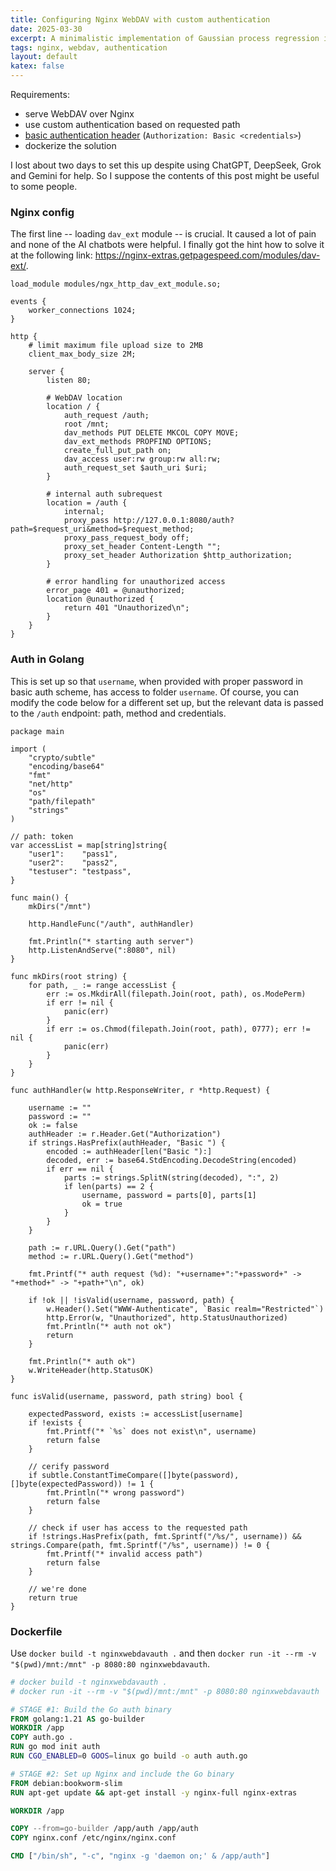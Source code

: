 ```yaml
---
title: Configuring Nginx WebDAV with custom authentication
date: 2025-03-30
excerpt: A minimalistic implementation of Gaussian process regression in Python
tags: nginx, webdav, authentication
layout: default
katex: false
---
```


Requirements:

* serve WebDAV over Nginx
* use custom authentication based on requested path
* [basic authentication header](https://en.wikipedia.org/wiki/Basic_access_authentication) (`Authorization: Basic <credentials>`)
* dockerize the solution

I lost about two days to set this up despite using ChatGPT, DeepSeek, Grok and Gemini for help.
So I suppose the contents of this post might be useful to some people.

### Nginx config

The first line -- loading `dav_ext` module -- is crucial.
It caused a lot of pain and none of the AI chatbots were helpful.
I finally got the hint how to solve it at the following link:
<https://nginx-extras.getpagespeed.com/modules/dav-ext/>.

```nginx
load_module modules/ngx_http_dav_ext_module.so;

events {
    worker_connections 1024;
}

http {
    # limit maximum file upload size to 2MB
    client_max_body_size 2M;

    server {
        listen 80;

        # WebDAV location
        location / {
            auth_request /auth;
            root /mnt;
            dav_methods PUT DELETE MKCOL COPY MOVE;
            dav_ext_methods PROPFIND OPTIONS;
            create_full_put_path on;
            dav_access user:rw group:rw all:rw;
            auth_request_set $auth_uri $uri;
        }

        # internal auth subrequest
        location = /auth {
            internal;
            proxy_pass http://127.0.0.1:8080/auth?path=$request_uri&method=$request_method;
            proxy_pass_request_body off;
            proxy_set_header Content-Length "";
            proxy_set_header Authorization $http_authorization;
        }

        # error handling for unauthorized access
        error_page 401 = @unauthorized;
        location @unauthorized {
            return 401 "Unauthorized\n";
        }
    }
}
```

### Auth in Golang

This is set up so that `username`, when provided with proper password in basic auth scheme, has access to folder `username`.
Of course, you can modify the code below for a different set up, but the relevant data is passed to the `/auth` endpoint: path, method and credentials.

```golang
package main

import (
	"crypto/subtle"
	"encoding/base64"
	"fmt"
	"net/http"
	"os"
	"path/filepath"
	"strings"
)

// path: token
var accessList = map[string]string{
	"user1":    "pass1",
	"user2":    "pass2",
	"testuser": "testpass",
}

func main() {
	mkDirs("/mnt")

	http.HandleFunc("/auth", authHandler)

	fmt.Println("* starting auth server")
	http.ListenAndServe(":8080", nil)
}

func mkDirs(root string) {
	for path, _ := range accessList {
		err := os.MkdirAll(filepath.Join(root, path), os.ModePerm)
		if err != nil {
			panic(err)
		}
		if err := os.Chmod(filepath.Join(root, path), 0777); err != nil {
			panic(err)
		}
	}
}

func authHandler(w http.ResponseWriter, r *http.Request) {

	username := ""
	password := ""
	ok := false
	authHeader := r.Header.Get("Authorization")
	if strings.HasPrefix(authHeader, "Basic ") {
		encoded := authHeader[len("Basic "):]
		decoded, err := base64.StdEncoding.DecodeString(encoded)
		if err == nil {
			parts := strings.SplitN(string(decoded), ":", 2)
			if len(parts) == 2 {
				username, password = parts[0], parts[1]
				ok = true
			}
		}
	}

	path := r.URL.Query().Get("path")
	method := r.URL.Query().Get("method")

	fmt.Printf("* auth request (%d): "+username+":"+password+" -> "+method+" -> "+path+"\n", ok)

	if !ok || !isValid(username, password, path) {
		w.Header().Set("WWW-Authenticate", `Basic realm="Restricted"`)
		http.Error(w, "Unauthorized", http.StatusUnauthorized)
		fmt.Println("* auth not ok")
		return
	}

	fmt.Println("* auth ok")
	w.WriteHeader(http.StatusOK)
}

func isValid(username, password, path string) bool {

	expectedPassword, exists := accessList[username]
	if !exists {
		fmt.Printf("* `%s` does not exist\n", username)
		return false
	}

	// cerify password
	if subtle.ConstantTimeCompare([]byte(password), []byte(expectedPassword)) != 1 {
		fmt.Println("* wrong password")
		return false
	}

	// check if user has access to the requested path
	if !strings.HasPrefix(path, fmt.Sprintf("/%s/", username)) && strings.Compare(path, fmt.Sprintf("/%s", username)) != 0 {
		fmt.Printf("* invalid access path")
		return false
	}

	// we're done
	return true
}
```

### Dockerfile

Use `docker build -t nginxwebdavauth .` and then `docker run -it --rm -v "$(pwd)/mnt:/mnt" -p 8080:80 nginxwebdavauth`.

```dockerfile
# docker build -t nginxwebdavauth .
# docker run -it --rm -v "$(pwd)/mnt:/mnt" -p 8080:80 nginxwebdavauth

# STAGE #1: Build the Go auth binary
FROM golang:1.21 AS go-builder
WORKDIR /app
COPY auth.go .
RUN go mod init auth
RUN CGO_ENABLED=0 GOOS=linux go build -o auth auth.go

# STAGE #2: Set up Nginx and include the Go binary
FROM debian:bookworm-slim
RUN apt-get update && apt-get install -y nginx-full nginx-extras

WORKDIR /app

COPY --from=go-builder /app/auth /app/auth
COPY nginx.conf /etc/nginx/nginx.conf

CMD ["/bin/sh", "-c", "nginx -g 'daemon on;' & /app/auth"]
```
